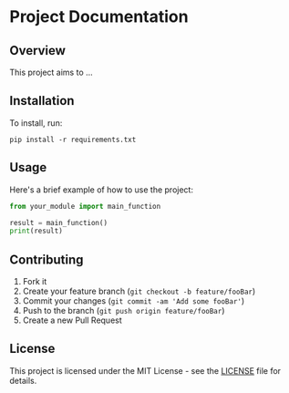 # Project Documentation

## Overview
This project aims to ...

## Installation
To install, run:
```
pip install -r requirements.txt
```

## Usage
Here's a brief example of how to use the project:
```python
from your_module import main_function

result = main_function()
print(result)
```

## Contributing
1. Fork it
2. Create your feature branch (`git checkout -b feature/fooBar`)
3. Commit your changes (`git commit -am 'Add some fooBar'`)
4. Push to the branch (`git push origin feature/fooBar`)
5. Create a new Pull Request

## License
This project is licensed under the MIT License - see the [LICENSE](LICENSE) file for details.